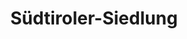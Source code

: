 ---
layout: photo_set
title: Südtiroler-Siedlung
permalink: /gallery/suedtiroler/
description: "Bilder der Südtiroler-Siedlung"

photos:
    set: Suedtiroler
    size: 1
---